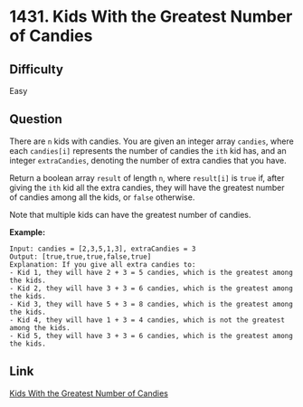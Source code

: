 # 1431. Kids With the Greatest Number of Candies

## Difficulty

Easy

## Question

There are `n` kids with candies. You are given an integer array `candies`, where each `candies[i]` represents the number of candies the `ith` kid has, and an integer `extraCandies`, denoting the number of extra candies that you have.

Return a boolean array `result` of length `n`, where `result[i]` is `true` if, after giving the `ith` kid all the extra candies, they will have the greatest number of candies among all the kids, or `false` otherwise.

Note that multiple kids can have the greatest number of candies.


**Example:**

```
Input: candies = [2,3,5,1,3], extraCandies = 3
Output: [true,true,true,false,true]
Explanation: If you give all extra candies to:
- Kid 1, they will have 2 + 3 = 5 candies, which is the greatest among the kids.
- Kid 2, they will have 3 + 3 = 6 candies, which is the greatest among the kids.
- Kid 3, they will have 5 + 3 = 8 candies, which is the greatest among the kids.
- Kid 4, they will have 1 + 3 = 4 candies, which is not the greatest among the kids.
- Kid 5, they will have 3 + 3 = 6 candies, which is the greatest among the kids.
```

## Link

[Kids With the Greatest Number of Candies](https://leetcode.com/problems/kids-with-the-greatest-number-of-candies/)
